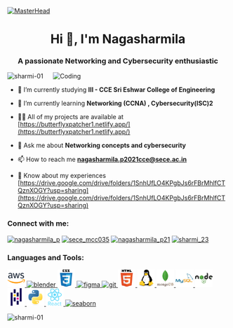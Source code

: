 
[![MasterHead](https://cdn.pixabay.com/photo/2021/06/07/05/39/networking-6317006_1280.jpg)](https://butterflyxpatcher1.netlify.app/)


<h1 align="center">Hi 👋, I'm Nagasharmila</h1>
<h3 align="center">A passionate Networking and Cybersecurity enthusiastic</h3>
<img align="right" alt="Coding" width="400" src="https://elearn.daffodilvarsity.edu.bd/pluginfile.php/767168/course/overviewfiles/5Szi.gif">

<p align="left"> <img src="https://komarev.com/ghpvc/?username=sharmi-01&label=Profile%20views&color=0e75b6&style=flat" alt="sharmi-01" /> </p>

- 🔭 I’m currently studying **III - CCE Sri Eshwar College of Engineering**

- 🌱 I’m currently learning **Networking (CCNA) , Cybersecurity(ISC)2**

- 👨‍💻 All of my projects are available at [https://butterflyxpatcher1.netlify.app/](https://butterflyxpatcher1.netlify.app/)

- 💬 Ask me about **Networking concepts and cybersecurity**

- 📫 How to reach me **nagasharmila.p2021cce@sece.ac.in**

- 📄 Know about my experiences [https://drive.google.com/drive/folders/1SnhUfLO4KPgbJs6rFBrMhlfCTQznXOGY?usp=sharing](https://drive.google.com/drive/folders/1SnhUfLO4KPgbJs6rFBrMhlfCTQznXOGY?usp=sharing)

<h3 align="left">Connect with me:</h3>
<p align="left">
<a href="https://linkedin.com/in/nagasharmila_p" target="blank"><img align="center" src="https://raw.githubusercontent.com/rahuldkjain/github-profile-readme-generator/master/src/images/icons/Social/linked-in-alt.svg" alt="nagasharmila_p" height="30" width="40" /></a>
<a href="https://www.codechef.com/users/sece_mcc035" target="blank"><img align="center" src="https://cdn.jsdelivr.net/npm/simple-icons@3.1.0/icons/codechef.svg" alt="sece_mcc035" height="30" width="40" /></a>
<a href="https://www.hackerrank.com/nagasharmila_p21" target="blank"><img align="center" src="https://raw.githubusercontent.com/rahuldkjain/github-profile-readme-generator/master/src/images/icons/Social/hackerrank.svg" alt="nagasharmila_p21" height="30" width="40" /></a>
<a href="https://www.leetcode.com/sharmi_23" target="blank"><img align="center" src="https://raw.githubusercontent.com/rahuldkjain/github-profile-readme-generator/master/src/images/icons/Social/leet-code.svg" alt="sharmi_23" height="30" width="40" /></a>
</p>

<h3 align="left">Languages and Tools:</h3>
<p align="left"> <a href="https://aws.amazon.com" target="_blank" rel="noreferrer"> <img src="https://raw.githubusercontent.com/devicons/devicon/master/icons/amazonwebservices/amazonwebservices-original-wordmark.svg" alt="aws" width="40" height="40"/> </a> <a href="https://www.blender.org/" target="_blank" rel="noreferrer"> <img src="https://download.blender.org/branding/community/blender_community_badge_white.svg" alt="blender" width="40" height="40"/> </a> <a href="https://www.w3schools.com/css/" target="_blank" rel="noreferrer"> <img src="https://raw.githubusercontent.com/devicons/devicon/master/icons/css3/css3-original-wordmark.svg" alt="css3" width="40" height="40"/> </a> <a href="https://www.figma.com/" target="_blank" rel="noreferrer"> <img src="https://www.vectorlogo.zone/logos/figma/figma-icon.svg" alt="figma" width="40" height="40"/> </a> <a href="https://git-scm.com/" target="_blank" rel="noreferrer"> <img src="https://www.vectorlogo.zone/logos/git-scm/git-scm-icon.svg" alt="git" width="40" height="40"/> </a> <a href="https://www.w3.org/html/" target="_blank" rel="noreferrer"> <img src="https://raw.githubusercontent.com/devicons/devicon/master/icons/html5/html5-original-wordmark.svg" alt="html5" width="40" height="40"/> </a> <a href="https://www.linux.org/" target="_blank" rel="noreferrer"> <img src="https://raw.githubusercontent.com/devicons/devicon/master/icons/linux/linux-original.svg" alt="linux" width="40" height="40"/> </a> <a href="https://www.mongodb.com/" target="_blank" rel="noreferrer"> <img src="https://raw.githubusercontent.com/devicons/devicon/master/icons/mongodb/mongodb-original-wordmark.svg" alt="mongodb" width="40" height="40"/> </a> <a href="https://www.mysql.com/" target="_blank" rel="noreferrer"> <img src="https://raw.githubusercontent.com/devicons/devicon/master/icons/mysql/mysql-original-wordmark.svg" alt="mysql" width="40" height="40"/> </a> <a href="https://nodejs.org" target="_blank" rel="noreferrer"> <img src="https://raw.githubusercontent.com/devicons/devicon/master/icons/nodejs/nodejs-original-wordmark.svg" alt="nodejs" width="40" height="40"/> </a> <a href="https://pandas.pydata.org/" target="_blank" rel="noreferrer"> <img src="https://raw.githubusercontent.com/devicons/devicon/2ae2a900d2f041da66e950e4d48052658d850630/icons/pandas/pandas-original.svg" alt="pandas" width="40" height="40"/> </a> <a href="https://www.python.org" target="_blank" rel="noreferrer"> <img src="https://raw.githubusercontent.com/devicons/devicon/master/icons/python/python-original.svg" alt="python" width="40" height="40"/> </a> <a href="https://reactjs.org/" target="_blank" rel="noreferrer"> <img src="https://raw.githubusercontent.com/devicons/devicon/master/icons/react/react-original-wordmark.svg" alt="react" width="40" height="40"/> </a> <a href="https://seaborn.pydata.org/" target="_blank" rel="noreferrer"> <img src="https://seaborn.pydata.org/_images/logo-mark-lightbg.svg" alt="seaborn" width="40" height="40"/> </a> </p>

<p><img align="center" src="https://github-readme-stats.vercel.app/api/top-langs?username=sharmi-01&show_icons=true&locale=en&layout=compact" alt="sharmi-01" /></p>
